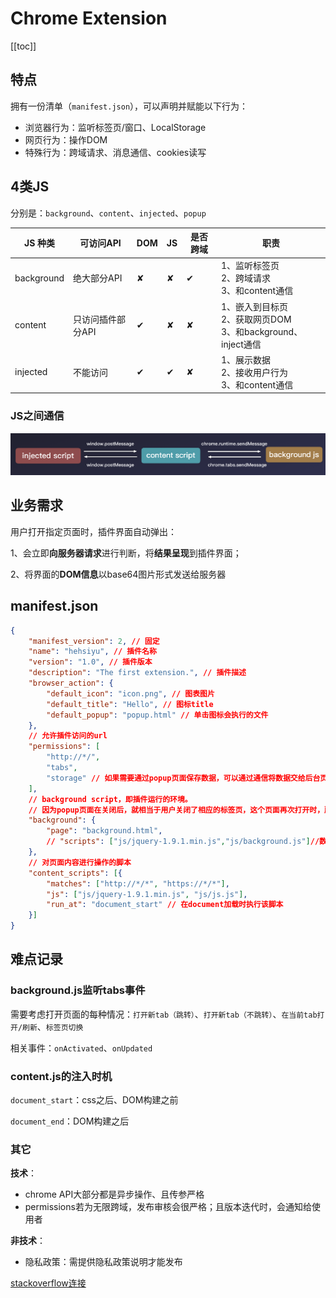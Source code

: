 # Chrome Extension

[[toc]]

## 特点
拥有一份清单（`manifest.json`），可以声明并赋能以下行为：
 - 浏览器行为：监听标签⻚/窗⼝、LocalStorage
 - ⽹页⾏为：操作DOM
 - 特殊⾏为：跨域请求、消息通信、cookies读写

## 4类JS
分别是：`background`、`content`、`injected`、`popup`

| JS 种类 | 可访问API | DOM | JS | 是否跨域 | 职责 |
| ------ | -------- | --- | --- | --- | --- |
| background | 绝大部分API | ✘ | ✘ | ✔ |  1、监听标签页<br />2、跨域请求<br />3、和content通信 |
| content | 只访问插件部分API | ✔ | ✘ | ✘ | 1、嵌入到目标页<br />2、获取网页DOM<br />3、和background、inject通信 |
| injected | 不能访问 | ✔ | ✔ | ✘ | 1、展示数据<br />2、接收用户行为<br />3、和content通信 |

<!-- | popup | 绝大部分API | ✘ | ✘ | ✔ | -->

### JS之间通信
![alt](./img/img-1.png)

## 业务需求
用户打开指定页面时，插件界面自动弹出：
 
 1、会立即**向服务器请求**进行判断，将**结果呈现**到插件界面；

 2、将界面的**DOM信息**以base64图片形式发送给服务器


## manifest.json
```json
{
    "manifest_version": 2, // 固定
    "name": "hehsiyu", // 插件名称
    "version": "1.0", // 插件版本
    "description": "The first extension.", // 插件描述
    "browser_action": {
        "default_icon": "icon.png", // 图表图片
        "default_title": "Hello", // 图标title
        "default_popup": "popup.html" // 单击图标会执行的文件
    },
    // 允许插件访问的url
    "permissions": [
        "http://*/",
        "tabs",
        "storage" // 如果需要通过popup页面保存数据，可以通过通信将数据交给后台页面处理；或者通过chrome.storage保存到用户的硬盘上。
    ],
    // background script，即插件运行的环境。
    // 因为popup页面在关闭后，就相当于用户关闭了相应的标签页，这个页面再次打开时，所有DOM和JS空间变量都将被重新创建。所以需要扩展实时处理数据，而不是在用户打开时才运行
    "background": {
        "page": "background.html",
        // "scripts": ["js/jquery-1.9.1.min.js","js/background.js"]//数组.chrome会在扩展启动时自动创建一个包含所有指定脚本的页面
    },
    // 对页面内容进行操作的脚本
    "content_scripts": [{
        "matches": ["http://*/*", "https://*/*"],
        "js": ["js/jquery-1.9.1.min.js", "js/js.js"],
        "run_at": "document_start" // 在document加载时执行该脚本
    }]
}
```

## 难点记录
### background.js监听tabs事件
需要考虑打开页面的每种情况：`打开新tab（跳转）`、`打开新tab（不跳转）`、`在当前tab打开/刷新`、`标签页切换`

相关事件：`onActivated`、`onUpdated`

### content.js的注入时机
`document_start`：css之后、DOM构建之前

`document_end`：DOM构建之后

### 其它
**技术**：
 - chrome API大部分都是异步操作、且传参严格
 - permissions若为无限跨域，发布审核会很严格；且版本迭代时，会通知给使用者

**非技术**：
 - 隐私政策：需提供隐私政策说明才能发布

[stackoverflow连接](https://stackoverflow.com/questions/5544256/chrome-extensionhow-to-pragmatically-open-the-popup-window-from-background-htm)